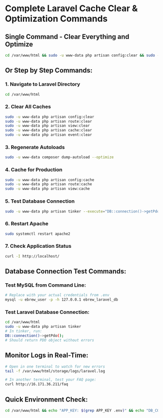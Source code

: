 # Complete Laravel Cache Clear & Optimization Commands

## Single Command - Clear Everything and Optimize

```bash
cd /var/www/html && sudo -u www-data php artisan config:clear && sudo -u www-data php artisan route:clear && sudo -u www-data php artisan view:clear && sudo -u www-data php artisan cache:clear && sudo -u www-data composer dump-autoload --optimize && sudo -u www-data php artisan config:cache && sudo -u www-data php artisan route:cache && sudo -u www-data php artisan view:cache && sudo systemctl restart apache2 && echo "✅ Laravel fully optimized and Apache restarted"
```

## Or Step by Step Commands:

### 1. Navigate to Laravel Directory

```bash
cd /var/www/html
```

### 2. Clear All Caches

```bash
sudo -u www-data php artisan config:clear
sudo -u www-data php artisan route:clear
sudo -u www-data php artisan view:clear
sudo -u www-data php artisan cache:clear
sudo -u www-data php artisan event:clear
```

### 3. Regenerate Autoloads

```bash
sudo -u www-data composer dump-autoload --optimize
```

### 4. Cache for Production

```bash
sudo -u www-data php artisan config:cache
sudo -u www-data php artisan route:cache
sudo -u www-data php artisan view:cache
```

### 5. Test Database Connection

```bash
sudo -u www-data php artisan tinker --execute="DB::connection()->getPdo(); echo 'MySQL Connected Successfully';"
```

### 6. Restart Apache

```bash
sudo systemctl restart apache2
```

### 7. Check Application Status

```bash
curl -I http://localhost/
```

## Database Connection Test Commands:

### Test MySQL from Command Line:

```bash
# Replace with your actual credentials from .env
mysql -u ebrew_user -p -h 127.0.0.1 ebrew_laravel_db
```

### Test Laravel Database Connection:

```bash
cd /var/www/html
sudo -u www-data php artisan tinker
# In tinker, run:
DB::connection()->getPdo();
# Should return PDO object without errors
```

## Monitor Logs in Real-Time:

```bash
# Open in one terminal to watch for new errors
tail -f /var/www/html/storage/logs/laravel.log

# In another terminal, test your FAQ page:
curl http://16.171.36.211/faq
```

## Quick Environment Check:

```bash
cd /var/www/html && echo "APP_KEY: $(grep APP_KEY .env)" && echo "DB_CONNECTION: $(grep DB_CONNECTION .env)" && echo "DB_HOST: $(grep DB_HOST .env)" && echo "DB_DATABASE: $(grep DB_DATABASE .env)"
```
